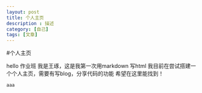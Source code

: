 ```yaml
---
layout: post
title: 个人主页
description : 描述
category: [自己]
tags: [文章]
---
```


#个人主页

hello 作业班
我是王琢，这是我第一次用markdown 写html
我目前在尝试搭建一个个人主页，需要有写blog，分享代码的功能
希望在这里能找到！

```
aaa
```
    





